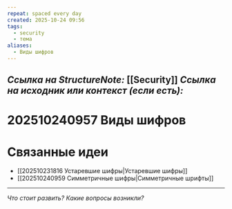```yaml
---
repeat: spaced every day
created: 2025-10-24 09:56
tags:
  - security
  - тема
aliases:
  - Виды шифров
---
```

*Ссылка на StructureNote:* [[Security]] 
*Ссылка на исходник или контекст (если есть):*
- 

# 202510240957 Виды шифров

# Связанные идеи

- [[202510231816 Устаревшие шифры|Устаревшие шифры]]
- [[202510240959 Симметричные шифры|Симметричные шрифты]] 

---

*Что стоит развить? Какие вопросы возникли?*
